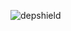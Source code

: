 ![depshield](https://14gxy2qgoj.execute-api.us-east-2.amazonaws.com/prod/badges/depshield-staging/stage-project-1/depshield.svg)
